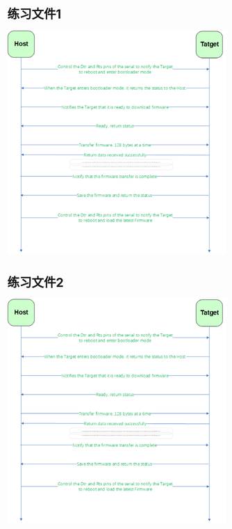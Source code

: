 # 练习文件1

![插入图片1111](https://github.com/silabs-JamiePeng/Public_Technical_document_sharing/blob/main/matter/image/Figure%2001-2.png)

# 练习文件2
![这里写图片描述111](https://github.com/silabs-JamiePeng/Public_Technical_document_sharing/blob/main/matter/image/Figure%2001-2.png)


